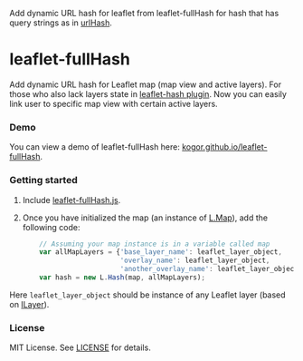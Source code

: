 Add dynamic URL hash for leaflet from leaflet-fullHash for hash that has query strings as in [urlHash](https://github.com/jywarren/urlhash).

leaflet-fullHash
================

Add dynamic URL hash for Leaflet map (map view and active layers). For those who also lack layers state in [leaflet-hash plugin](https://github.com/mlevans/leaflet-hash). Now you can easily link user to specific map view with certain active layers. 

### Demo
You can view a demo of leaflet-fullHash here: [kogor.github.io/leaflet-fullHash](http://kogor.github.io/leaflet-fullHash/index.html).

### Getting started
1. Include [leaflet-fullHash.js](https://github.com/KoGor/leaflet-fullHash/blob/master/leaflet-fullHash.js).

2. Once you have initialized the map (an instance of [L.Map](http://leafletjs.com/reference.html#map-class)), add the following code:

	```javascript
        // Assuming your map instance is in a variable called map
        var allMapLayers = {'base_layer_name': leaflet_layer_object,
                            'overlay_name': leaflet_layer_object,
                            'another_overlay_name': leaflet_layer_object};
        var hash = new L.Hash(map, allMapLayers);
    ```
Here `leaflet_layer_object` should be instance of any Leaflet layer (based on [ILayer](http://leafletjs.com/reference.html#ilayer)).

### License

MIT License. See [LICENSE](https://github.com/KoGor/leaflet-fullHash/blob/master/LICENSE) for details.
